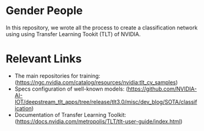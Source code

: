 # Gender People

In this repository, we wrote all the process to create a classification network using using Transfer Learning Tookit (TLT) of NVIDIA.


# Relevant Links

* The main repositories for training: (https://ngc.nvidia.com/catalog/resources/nvidia:tlt_cv_samples)
* Specs configuration of well-known models: (https://github.com/NVIDIA-AI-IOT/deepstream_tlt_apps/tree/release/tlt3.0/misc/dev_blog/SOTA/classification)
* Documentation of Transfer Learning Toolkit: (https://docs.nvidia.com/metropolis/TLT/tlt-user-guide/index.html)
